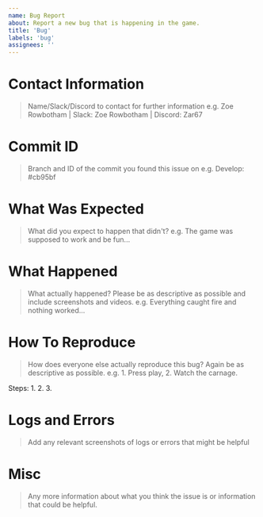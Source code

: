 ```yaml
---
name: Bug Report
about: Report a new bug that is happening in the game.
title: 'Bug'
labels: 'bug'
assignees: ''
---
```


# Contact Information
> Name/Slack/Discord to contact for further information e.g. Zoe Rowbotham | Slack: Zoe Rowbotham | Discord: Zar67

# Commit ID
> Branch and ID of the commit you found this issue on e.g. Develop: #cb95bf

# What Was Expected
> What did you expect to happen that didn't? e.g. The game was supposed to work and be fun...

# What Happened
> What actually happened? Please be as descriptive as possible and include screenshots and videos. e.g. Everything caught fire and nothing worked...

# How To Reproduce
> How does everyone else actually reproduce this bug? Again be as descriptive as possible. e.g. 1. Press play, 2. Watch the carnage.

Steps:
1.
2.
3.

# Logs and Errors
 > Add any relevant screenshots of logs or errors that might be helpful

# Misc
> Any more information about what you think the issue is or information that could be helpful.
